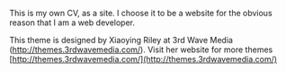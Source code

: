 This is my own CV, as a site. I choose it to be a website for the obvious reason that I am a web developer.

This theme is designed by Xiaoying Riley at 3rd Wave Media (http://themes.3rdwavemedia.com/). Visit her website for more themes [http://themes.3rdwavemedia.com/](http://themes.3rdwavemedia.com/)